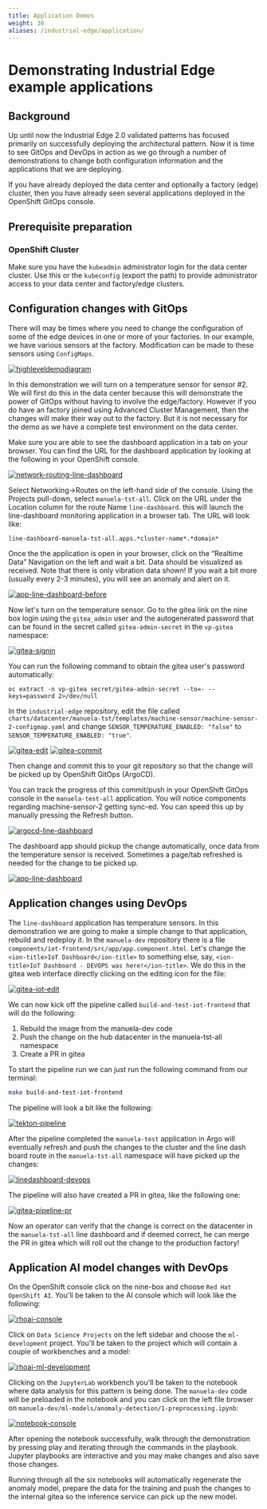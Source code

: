 ```yaml
---
title: Application Demos
weight: 30
aliases: /industrial-edge/application/
---
```


# Demonstrating Industrial Edge example applications

## Background

Up until now the Industrial Edge 2.0 validated patterns has focused primarily
on successfully deploying the architectural pattern. Now it is time to see
GitOps and DevOps in action as we go through a number of demonstrations to
change both configuration information and the applications that we are
deploying.

If you have already deployed the data center and optionally a factory (edge)
cluster, then you have already seen several applications deployed in the
OpenShift GitOps console.

## Prerequisite preparation

### OpenShift Cluster

Make sure you have the `kubeadmin` administrator login for the data center
cluster. Use this or the `kubeconfig` (export the path) to provide
administrator access to your data center and factory/edge clusters.

## Configuration changes with GitOps

There will may be times where you need to change the configuration of some of
the edge devices in one or more of your factories. In our example, we have
various sensors at the factory. Modification can be made to these sensors using
`ConfigMaps`.

[![highleveldemodiagram](/images/industrial-edge/highleveldemodiagram-v2.png)](/images/industrial-edge/highleveldemodiagram-v2.png)

In this demonstration we will turn on a temperature sensor for sensor #2. We
will first do this in the data center because this will demonstrate the power
of GitOps without having to involve the edge/factory.  However if you do have
an factory joined using Advanced Cluster Management, then the changes will make
their way out to the factory. But it is not necessary for the demo as we have a
complete test environment on the data center.

Make sure you are able to see the dashboard application in a tab on your
browser. You can find the URL for the dashboard application by looking at the
following in your OpenShift console.

[![network-routing-line-dashboard](/images/industrial-edge/network-routing-line-dashboard.png)](/images/industrial-edge/network-routing-line-dashboard.png)

Select Networking->Routes on the left-hand side of the console. Using the
Projects pull-down, select `manuela-tst-all`. Click on the URL under the
Location column for the route Name `line-dashboard`. this will launch the
line-dashboard monitoring application in a browser tab. The URL will look like:

`line-dashboard-manuela-tst-all.apps.*cluster-name*.*domain*`

Once the the application is open in your browser, click on the “Realtime Data”
Navigation on the left and wait a bit. Data should be visualized as received.
Note that there is only vibration data shown! If you wait a bit more (usually
every 2-3 minutes), you will see an anomaly and alert on it.

[![app-line-dashboard-before](/images/industrial-edge/app-line-dashboard-before.png)](/images/industrial-edge/app-line-dashboard-before.png)

Now let's turn on the temperature sensor. Go to the gitea link on the nine box login using the 
`gitea_admin` user and the autogenerated password that can be found in the secret called 
`gitea-admin-secret` in the `vp-gitea` namespace:

[![gitea-signin](/images/industrial-edge/gitea-signin.png)](/images/industrial-edge/gitea-signin.png)

You can run the following command to obtain the gitea user's password automatically:

```
oc extract -n vp-gitea secret/gitea-admin-secret --to=- --keys=password 2>/dev/null
```

In the `industrial-edge` repository, edit the file called
`charts/datacenter/manuela-tst/templates/machine-sensor/machine-sensor-2-configmap.yaml`
and change `SENSOR_TEMPERATURE_ENABLED: "false"` to `SENSOR_TEMPERATURE_ENABLED: "true"`.

[![gitea-edit](/images/industrial-edge/gitea-edit.png)](/images/industrial-edge/gitea-edit.png)
[![gitea-commit](/images/industrial-edge/gitea-commit.png)](/images/industrial-edge/gitea-commit.png)

Then change and commit this to your git repository so that the change will be
picked up by OpenShift GitOps (ArgoCD).

You can track the progress of this commit/push in your OpenShift GitOps console
in the `manuela-test-all` application. You will notice components regarding
machine-sensor-2 getting sync-ed. You can speed this up by manually pressing
the Refresh button.

[![argocd-line-dashboard](/images/industrial-edge/argocd-line-dashboard.png)](/images/industrial-edge/argocd-line-dashboard.png)

The dashboard app should pickup the change automatically, once data from the temperature sensor is received.
Sometimes a page/tab refreshed is needed for the change to be picked up.

[![app-line-dashboard](/images/industrial-edge/argocd-machine-sensor2.png)](/images/industrial-edge/argocd-machine-sensor2.png)

## Application changes using DevOps

The `line-dashboard` application has temperature sensors. In this demonstration
we are going to make a simple change to that application, rebuild and redeploy
it. In the `manuela-dev` repository there is a file
`components/iot-frontend/src/app/app.component.html`. Let's change the 
`<ion-title>IoT Dashboard</ion-title>` to something else, say, 
`<ion-title>IoT Dashboard - DEVOPS was here!</ion-title>`. We do this in the 
gitea web interface directly clicking on the editing icon for the file:

[![gitea-iot-edit](/images/industrial-edge/gitea-iot-edit.png)](/images/industrial-edge/gitea-iot-edit.png)

We can now kick off the pipeline called `build-and-test-iot-frontend` that will do the following:
1. Rebuild the image from the manuela-dev code
2. Push the change on the hub datacenter in the manuela-tst-all namespace
3. Create a PR in gitea

To start the pipeline run we can just run the following command from our terminal:
```sh
make build-and-test-iot-frontend
```

The pipeline will look a bit like the following:

[![tekton-pipeline](/images/industrial-edge/pipeline-iot-frontend.png)](/images/industrial-edge/pipeline-iot-frontend.png)

After the pipeline completed the `manuela-test` application in Argo will eventually refresh and push the
changes to the cluster and the line dash board route in the `manuela-tst-all` namespace will have picked up
the changes:

[![linedashboard-devops](/images/industrial-edge/line-dashboard-devops.png)](/images/industrial-edge/line-dashboard-devops.png)

The pipeline will also have created a PR in gitea, like the following one:

[![gitea-pipeline-pr](/images/industrial-edge/gitea-pipeline-pr.png)](/images/industrial-edge/gitea-pipeline-pr.png)

Now an operator can verify that the change is correct on the datacenter in the
`manuela-tst-all` line dashboard and if deemed correct, he can merge the PR in 
gitea which will roll out the change to the production factory!

## Application AI model changes with DevOps

On the OpenShift console click on the nine-box and choose `Red Hat OpenShift AI`. You'll be taken
to the AI console which will look like the following:

[![rhoai-console](/images/industrial-edge/rhoai-console-home.png)](/images/industrial-edge/rhoai-console-home.png)

Click on `Data Science Projects` on the left sidebar and choose the `ml-development` project. You'll
be taken to the project which will contain a couple of workbenches and a model:

[![rhoai-ml-development](/images/industrial-edge/rhoai-ml-development.png)](/images/industrial-edge/rhoai-ml-development.png)

Clicking on the `JupyterLab` workbench you'll be taken to the notebook where data analysis for this 
pattern is being done. The `manuela-dev` code will be preloaded in the notebook and you can click
on the left file browser on `manuela-dev/ml-models/anomaly-detection/1-preprocessing.ipynb`:

[![notebook-console](/images/industrial-edge/notebook-console.png)](/images/industrial-edge/notebook-console.png)

After opening the notebook successfully, walk through the demonstration by
pressing play and iterating through the commands in the playbook. Jupyter
playbooks are interactive and you may make changes and also save those changes.

Running through all the six notebooks will automatically regenerate the anomaly
model, prepare the data for the training and push the changes to the internal
gitea so the inference service can pick up the new model.
